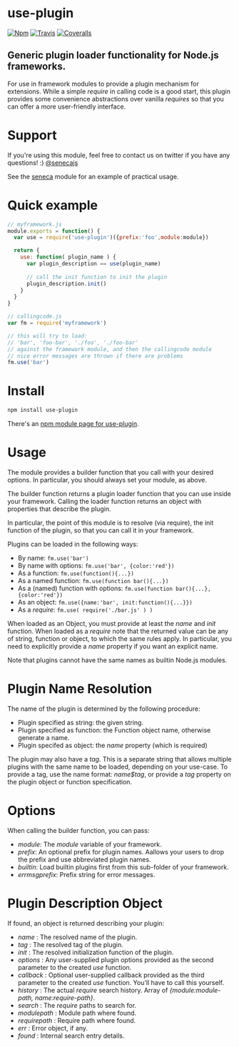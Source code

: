 # use-plugin

[![Npm][BadgeNpm]][Npm]
[![Travis][BadgeTravis]][Travis]
[![Coveralls][BadgeCoveralls]][Coveralls]


## Generic plugin loader functionality for Node.js frameworks.

For use in framework modules to provide a plugin mechanism for
extensions. While a simple _require_ in calling code is a good start,
this plugin provides some convenience abstractions over vanilla _requires_
so that you can offer a more user-friendly interface.

# Support

If you're using this module, feel free to contact us on twitter if you
have any questions! :) [@senecajs](http://twitter.com/senecajs)

See the [seneca](http://github.com/senecajs/seneca) module for an
example of practical usage.


# Quick example

```JavaScript
// myframework.js
module.exports = function() {
  var use = require('use-plugin')({prefix:'foo',module:module})

  return {
    use: function( plugin_name ) {
      var plugin_description == use(plugin_name)
      
      // call the init function to init the plugin
      plugin_description.init()
    }
  }
}

// callingcode.js
var fm = require('myframework')

// this will try to load:
// 'bar', 'foo-bar', './foo', './foo-bar'
// against the framework module, and then the callingcode module
// nice error messages are thrown if there are problems
fm.use('bar')
```

# Install

```bash
npm install use-plugin
```

There's an [npm module page for use-plugin](https://www.npmjs.org/package/use-plugin).

# Usage

The module provides a builder function that you call with your desired options.
In particular, you should always set your module, as above.

The builder function returns a plugin loader function that you can use
inside your framework.  Calling the loader function returns an object
with properties that describe the plugin.

In particular, the point of this module is to resolve (via require),
the init function of the plugin, so that you can call it in your
framework.

Plugins can be loaded in the following ways:

   * By name: `fm.use('bar')`
   * By name with options: `fm.use('bar', {color:'red'})`
   * As a function: `fm.use(function(){...})`
   * As a named function: `fm.use(function bar(){...})`
   * As a (named) function with options: `fm.use(function bar(){...}, {color:'red'})`
   * As an object: `fm.use({name:'bar', init:function(){...}})`
   * As a _require_: `fm.use( require('./bar.js' ) )`

When loaded as an Object, you must provide at least the _name_ and
_init_ function. When loaded as a _require_ note that the returned
value can be any of string, function or object, to which the same
rules apply. In particular, you need to explicitly provide a _name_
property if you want an explicit name.

Note that plugins cannot have the same names as builtin Node.js modules.


# Plugin Name Resolution

The name of the plugin is determined by the following procedure:

   * Plugin specified as string: the given string.
   * Plugin specified as function: the Function object name, otherwise generate a name.
   * Plugin specifed as object: the _name_ property (which is required)
   
The plugin may also have a _tag_. This is a separate string that
allows multiple plugins with the same name to be loaded, depending on
your use-case. To provide a tag, use the name format: _name$tag_, or
provide a _tag_ property on the plugin object or function specification.


# Options

When calling the builder function, you can pass:

   * _module_: The _module_ variable of your framework. 
   * _prefix_: An optional prefix for plugin names. Aallows your users to drop the prefix and use abbreviated plugin names.
   * _builtin_: Load builtin plugins first from this sub-folder of your framework.
   * _errmsgprefix_: Prefix string for error messages.

# Plugin Description Object

If found, an object is returned describing your plugin:

   * _name_ : The resolved name of the plugin. 
   * _tag_ : The resolved tag of the plugin. 
   * _init_ : The resolved initialization function of the plugin.
   * _options_ : Any user-supplied plugin options provided as the second parameter to the created _use_ function. 
   * _callback_ : Optional user-supplied callback provided as the third parameter to the created _use_ function. You'll have to call this yourself.
   * _history_ : The actual _require_ search history. Array of _{module:module-path, name:require-path}_.
   * _search_ : The _require_ paths to search for. 
   * _modulepath_ : Module path where found. 
   * _requirepath_ : Require path where found. 
   * _err_ : Error object, if any. 
   * _found_ : Internal search entry details. 



[BadgeCoveralls]: https://coveralls.io/repos/rjrodger/use-plugin/badge.svg?branch=master&service=github
[BadgeNpm]: https://badge.fury.io/js/use-plugin.svg
[BadgeTravis]: https://travis-ci.org/rjrodger/use-plugin.svg?branch=master
[Coveralls]: https://coveralls.io/github/rjrodger/use-plugin?branch=master
[Npm]: https://www.npmjs.com/package/use-plugin
[Travis]: https://travis-ci.org/rjrodger/use-plugin?branch=master
